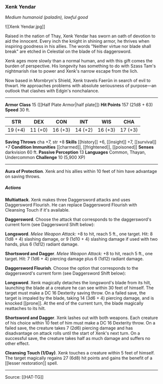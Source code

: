 ### Xenk Yendar
_Medium humanoid (paladin), lawful good_

![[Xenk Yendar.jpg]]

Raised in the nation of Thay, Xenk Yendar has sworn an oath of devotion to aid the innocent. Every inch the knight in shining armor, he thrives when inspiring goodness in his allies. The words "Neither virtue nor blade shall break" are etched in Celestial on the blade of his daggersword.

Xenk ages more slowly than a normal human, and with this gift comes the burden of perspective. His longevity has something to do with Szass Tam's nightmarish rise to power and Xenk's narrow escape from the lich.

Now based in Mornbryn's Shield, Xenk travels Faerûn in search of evil to thwart. He approaches problems with absolute seriousness of purpose—an outlook that clashes with Edgin's nonchalance.




---

**Armor Class** 15 ([[Half Plate Armor|half plate]])
**Hit Points** 157 (21d8 + 63)
**Speed** 30 ft.

| STR     | DEX     | CON     | INT     | WIS     | CHA     |
|---------|---------|---------|---------|---------|---------|
| 19 (+4) | 11 (+0) | 16 (+3) | 14 (+2) | 16 (+3) | 17 (+3) |

**Saving Throws** cha +7, str +8
**Skills** [[history]] +6, [[insight]] +7, [[survival]] +7
**Condition Immunities** [[charmed]], [[frightened]], [[poisoned]]
**Senses** darkvision 60 ft.
**Passive Perception** 13
**Languages** Common, Thayan, Undercommon
**Challenge** 10 (5,900 XP)

---

**Aura of Protection**. Xenk and his allies within 10 feet of him have advantage on saving throws.

##### Actions
**Multiattack**. Xenk makes three Daggersword attacks and uses Daggersword Flourish. He can replace Daggersword Flourish with Cleansing Touch if it's available.

**Daggersword**. Choose the attack that corresponds to the daggersword's current form (see Daggersword Shift below):

**Longsword**. _Melee Weapon Attack:_ +8 to hit, reach 5 ft., one target. Hit: 8 (1d8 + 4) slashing damage, or 9 (1d10 + 4) slashing damage if used with two hands, plus 6 (1d12) radiant damage.

**Shortsword and Dagger**. _Melee Weapon Attack:_ +8 to hit, reach 5 ft., one target. Hit: 7 (1d6 + 4) piercing damage plus 6 (1d12) radiant damage.

**Daggersword Flourish**. Choose the option that corresponds to the daggersword's current form (see Daggersword Shift below):

**Longsword**. Xenk magically detaches the longsword's blade from its hilt, launching the blade at a creature he can see within 30 feet of himself. The target must make a DC 16 Dexterity saving throw. On a failed save, the target is impaled by the blade, taking 14 (3d6 + 4) piercing damage, and is knocked [[prone]]. At the end of the current turn, the blade magically reattaches to its hilt.

**Shortsword and Dagger**. Xenk lashes out with both weapons. Each creature of his choice within 10 feet of him must make a DC 16 Dexterity throw. On a failed save, the creature takes 7 (2d6) piercing damage and has disadvantage on attack rolls until the start of Xenk's next turn. On a successful save, the creature takes half as much damage and suffers no other effect.

**Cleansing Touch (1/Day)**. Xenk touches a creature within 5 feet of himself. The target magically regains 27 (6d8) hit points and gains the benefit of a [[lesser restoration]] spell.


---

Source: [[HAT-TG]]